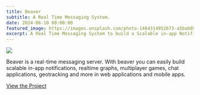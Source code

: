 ```yaml
---
title: Beaver
subtitle: A Real Time Messaging System.
date: 2024-06-10 00:00:00
featured_image: https://images.unsplash.com/photo-1464314952673-a5bab0556ff2
excerpt: A Real Time Messaging System to build a Scalable in-app Notifications, Multiplayer games, chat apps in web and mobile apps.
---
```


![](https://images.unsplash.com/photo-1464314952673-a5bab0556ff2)

Beaver is a real-time messaging server. With beaver you can easily build scalable in-app notifications, realtime graphs, multiplayer games, chat applications, geotracking and more in web applications and mobile apps.

<a href="https://github.com/Clivern/Beaver" class="button button--large">View the Project</a>
